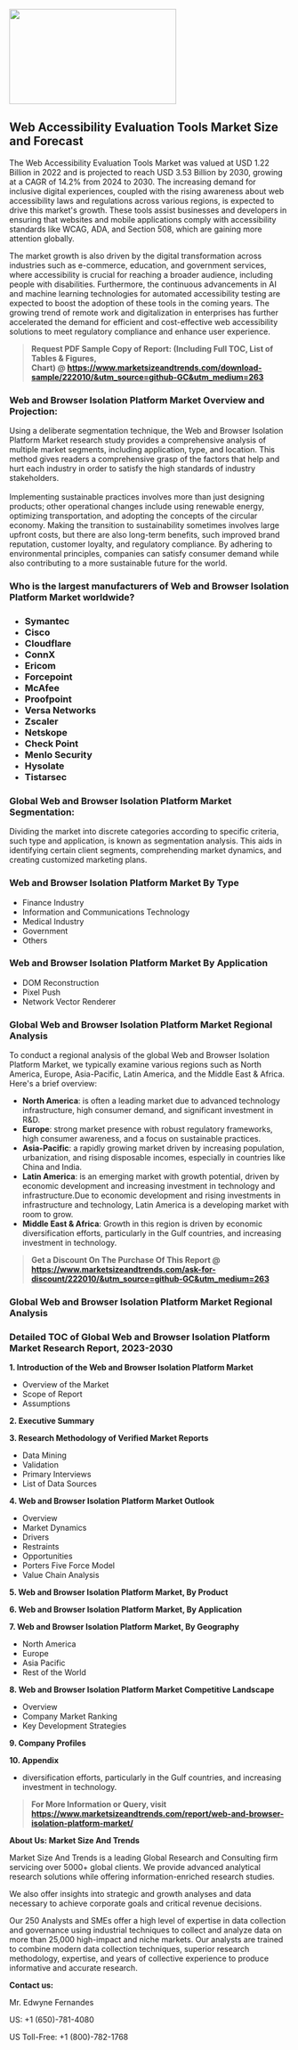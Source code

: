 <p><img class="alignnone size-medium wp-image-20088" src="https://ffe5etoiles.com/wp-content/uploads/2024/12/MST1-300x171.png" alt="" width="300" height="171" /></p><h2>Web Accessibility Evaluation Tools Market Size and Forecast</h2><p>The Web Accessibility Evaluation Tools Market was valued at USD 1.22 Billion in 2022 and is projected to reach USD 3.53 Billion by 2030, growing at a CAGR of 14.2% from 2024 to 2030. The increasing demand for inclusive digital experiences, coupled with the rising awareness about web accessibility laws and regulations across various regions, is expected to drive this market's growth. These tools assist businesses and developers in ensuring that websites and mobile applications comply with accessibility standards like WCAG, ADA, and Section 508, which are gaining more attention globally.</p><p>The market growth is also driven by the digital transformation across industries such as e-commerce, education, and government services, where accessibility is crucial for reaching a broader audience, including people with disabilities. Furthermore, the continuous advancements in AI and machine learning technologies for automated accessibility testing are expected to boost the adoption of these tools in the coming years. The growing trend of remote work and digitalization in enterprises has further accelerated the demand for efficient and cost-effective web accessibility solutions to meet regulatory compliance and enhance user experience.</p></p><blockquote id="" class=""><strong>Request PDF Sample Copy of Report: (Including Full TOC, List of Tables &amp; Figures, Chart)&nbsp;@&nbsp;<strong><a href="https://www.marketsizeandtrends.com/download-sample/222010/&utm_source=github-GC&utm_medium=263" target="_blank">https://www.marketsizeandtrends.com/download-sample/222010/&utm_source=github-GC&utm_medium=263</a></strong></strong></blockquote><h3 id="" class="">Web and Browser Isolation Platform Market&nbsp;Overview and Projection:</h3><p id="" class="">Using a deliberate segmentation technique, the Web and Browser Isolation Platform Market research study provides a comprehensive analysis of multiple market segments, including application, type, and location. This method gives readers a comprehensive grasp of the factors that help and hurt each industry in order to satisfy the high standards of industry stakeholders. <br /> <br />Implementing sustainable practices involves more than just designing products; other operational changes include using renewable energy, optimizing transportation, and adopting the concepts of the circular economy. Making the transition to sustainability sometimes involves large upfront costs, but there are also long-term benefits, such improved brand reputation, customer loyalty, and regulatory compliance. By adhering to environmental principles, companies can satisfy consumer demand while also contributing to a more sustainable future for the world.</p><h3 id="" class="">Who is the largest manufacturers of&nbsp;Web and Browser Isolation Platform Market worldwide?</h3><h3 class=""><p><ul><li>Symantec </li><li> Cisco </li><li> Cloudflare </li><li> ConnX </li><li> Ericom </li><li> Forcepoint </li><li> McAfee </li><li> Proofpoint </li><li> Versa Networks </li><li> Zscaler </li><li> Netskope </li><li> Check Point </li><li> Menlo Security </li><li> Hysolate </li><li> Tistarsec</li></ul></p></h3><h3 id="" class="">Global&nbsp;Web and Browser Isolation Platform Market Segmentation:</h3><p id="" class="">Dividing the market into discrete categories according to specific criteria, such type and application, is known as segmentation analysis. This aids in identifying certain client segments, comprehending market dynamics, and creating customized marketing plans.</p><h3 id="" class="">Web and Browser Isolation Platform Market&nbsp;By Type</h3><p><p><ul><li>Finance Industry</li><li> Information and Communications Technology</li><li> Medical Industry</li><li> Government</li><li> Others</p></li></ul></p></p><h3 id="" class="">Web and Browser Isolation Platform Market&nbsp;By Application</h3><p class=""><p><ul><li>DOM Reconstruction</li><li> Pixel Push</li><li> Network Vector Renderer</li></ul></p></p><h3 id="" class="">Global Web and Browser Isolation Platform Market Regional Analysis</h3><p id="" class="">To conduct a regional analysis of the global Web and Browser Isolation Platform Market, we typically examine various regions such as North America, Europe, Asia-Pacific, Latin America, and the Middle East &amp; Africa. Here's a brief overview:</p><ul><li><strong>North America</strong>: is often a leading market due to advanced technology infrastructure, high consumer demand, and significant investment in R&amp;D.</li><li><strong>Europe</strong>: strong market presence with robust regulatory frameworks, high consumer awareness, and a focus on sustainable practices.</li><li><strong>Asia-Pacific</strong>: a rapidly growing market driven by increasing population, urbanization, and rising disposable incomes, especially in countries like China and India.</li><li><strong>Latin America</strong>: is an emerging market with growth potential, driven by economic development and increasing investment in technology and infrastructure.Due to economic development and rising investments in infrastructure and technology, Latin America is a developing market with room to grow.</li><li><strong>Middle East &amp; Africa</strong>: Growth in this region is driven by economic diversification efforts, particularly in the Gulf countries, and increasing investment in technology.</li></ul><blockquote id="" class=""><strong>Get a Discount On The Purchase Of This Report @ <strong><a href="https://www.marketsizeandtrends.com/ask-for-discount/222010/&utm_source=github-GC&utm_medium=263" target="_blank">https://www.marketsizeandtrends.com/ask-for-discount/222010/&utm_source=github-GC&utm_medium=263</a></strong></strong></blockquote><h3 id="" class="">Global Web and Browser Isolation Platform Market Regional Analysis</h3><h3 id="" class="">Detailed TOC of Global Web and Browser Isolation Platform Market Research Report, 2023-2030</h3><p id="" class=""><strong>1. Introduction of the Web and Browser Isolation Platform Market</strong></p><ul><li>Overview of the Market</li><li>Scope of Report</li><li>Assumptions</li></ul><p id="" class=""><strong>2. Executive Summary</strong></p><p id="" class=""><strong>3. Research Methodology of Verified Market Reports</strong></p><ul><li>Data Mining</li><li>Validation</li><li>Primary Interviews</li><li>List of Data Sources</li></ul><p id="" class=""><strong>4. Web and Browser Isolation Platform Market Outlook</strong></p><ul><li>Overview</li><li>Market Dynamics</li><li>Drivers</li><li>Restraints</li><li>Opportunities</li><li>Porters Five Force Model</li><li>Value Chain Analysis</li></ul><p id="" class=""><strong>5. Web and Browser Isolation Platform Market, By Product</strong></p><p id="" class=""><strong>6. Web and Browser Isolation Platform Market, By Application</strong></p><p id="" class=""><strong>7. Web and Browser Isolation Platform Market, By Geography</strong></p><ul><li>North America</li><li>Europe</li><li>Asia Pacific</li><li>Rest of the World</li></ul><p id="" class=""><strong>8. Web and Browser Isolation Platform Market Competitive Landscape</strong></p><ul><li>Overview</li><li>Company Market Ranking</li><li>Key Development Strategies</li></ul><p id="" class=""><strong>9. Company Profiles</strong></p><p id="" class=""><strong>10. Appendix</strong></p><ul><li>diversification efforts, particularly in the Gulf countries, and increasing investment in technology.</li></ul><blockquote id="" class=""><strong>For More Information or Query, visit <strong><strong><a href="https://www.marketsizeandtrends.com/report/web-and-browser-isolation-platform-market/" target="_blank">https://www.marketsizeandtrends.com/report/web-and-browser-isolation-platform-market/</a></strong></strong></strong></blockquote><p id="" class=""><strong>About Us: Market Size And Trends</strong></p><p id="" class="">Market Size And Trends is a leading Global Research and Consulting firm servicing over 5000+ global clients. We provide advanced analytical research solutions while offering information-enriched research studies.</p><p id="" class="">We also offer insights into strategic and growth analyses and data necessary to achieve corporate goals and critical revenue decisions.</p><p id="" class="">Our 250 Analysts and SMEs offer a high level of expertise in data collection and governance using industrial techniques to collect and analyze data on more than 25,000 high-impact and niche markets. Our analysts are trained to combine modern data collection techniques, superior research methodology, expertise, and years of collective experience to produce informative and accurate research.</p><p id="" class=""><strong>Contact us:</strong></p><p id="" class="">Mr. Edwyne Fernandes</p><p id="" class="">US: +1 (650)-781-4080</p><p id="" class="">US Toll-Free: +1 (800)-782-1768</p>
